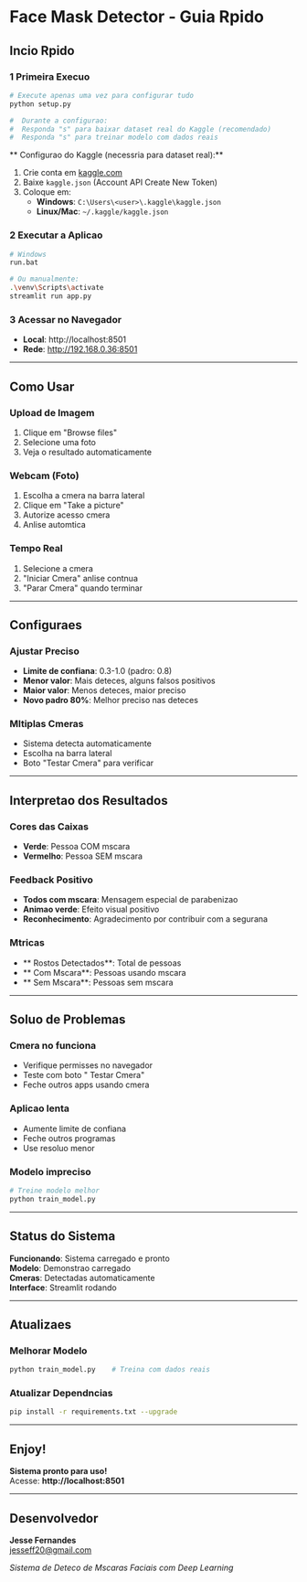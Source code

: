 ﻿#  Face Mask Detector - Guia Rpido

##  Incio Rpido

### 1 Primeira Execuo
```bash
# Execute apenas uma vez para configurar tudo
python setup.py

#  Durante a configurao:
#  Responda "s" para baixar dataset real do Kaggle (recomendado)
#  Responda "s" para treinar modelo com dados reais
```

** Configurao do Kaggle (necessria para dataset real):**
1. Crie conta em [kaggle.com](https://www.kaggle.com)
2. Baixe `kaggle.json` (Account  API  Create New Token)
3. Coloque em:
   - **Windows**: `C:\Users\<user>\.kaggle\kaggle.json`
   - **Linux/Mac**: `~/.kaggle/kaggle.json`

### 2 Executar a Aplicao
```bash
# Windows
run.bat

# Ou manualmente:
.\venv\Scripts\activate
streamlit run app.py
```

### 3 Acessar no Navegador
- **Local**: http://localhost:8501
- **Rede**: http://192.168.0.36:8501

---

##  Como Usar

###  Upload de Imagem
1. Clique em "Browse files"
2. Selecione uma foto
3. Veja o resultado automaticamente

###  Webcam (Foto)
1. Escolha a cmera na barra lateral
2. Clique em "Take a picture"
3. Autorize acesso  cmera
4. Anlise automtica

###  Tempo Real
1. Selecione a cmera
2. "Iniciar Cmera"  anlise contnua
3. "Parar Cmera" quando terminar

---

##  Configuraes

### Ajustar Preciso
- **Limite de confiana**: 0.3-1.0 (padro: 0.8)
- **Menor valor**: Mais deteces, alguns falsos positivos
- **Maior valor**: Menos deteces, maior preciso
- **Novo padro 80%**: Melhor preciso nas deteces

### Mltiplas Cmeras
- Sistema detecta automaticamente
- Escolha na barra lateral
- Boto "Testar Cmera" para verificar

---

##  Interpretao dos Resultados

### Cores das Caixas
-  **Verde**: Pessoa COM mscara
-  **Vermelho**: Pessoa SEM mscara

###  Feedback Positivo
- **Todos com mscara**: Mensagem especial de parabenizao
- **Animao verde**: Efeito visual positivo
- **Reconhecimento**: Agradecimento por contribuir com a segurana

### Mtricas
- ** Rostos Detectados**: Total de pessoas
- ** Com Mscara**: Pessoas usando mscara
- ** Sem Mscara**: Pessoas sem mscara

---

##  Soluo de Problemas

### Cmera no funciona
- Verifique permisses no navegador
- Teste com boto " Testar Cmera"
- Feche outros apps usando cmera

### Aplicao lenta
- Aumente limite de confiana
- Feche outros programas
- Use resoluo menor

### Modelo impreciso
```bash
# Treine modelo melhor
python train_model.py
```

---

##  Status do Sistema

 **Funcionando**: Sistema carregado e pronto  
 **Modelo**: Demonstrao carregado  
 **Cmeras**: Detectadas automaticamente  
 **Interface**: Streamlit rodando  

---

##  Atualizaes

### Melhorar Modelo
```bash
python train_model.py    # Treina com dados reais
```

### Atualizar Dependncias
```bash
pip install -r requirements.txt --upgrade
```

---

##  Enjoy!

**Sistema pronto para uso!**   
Acesse: **http://localhost:8501**

---

##  Desenvolvedor

**Jesse Fernandes**  
 jesseff20@gmail.com

*Sistema de Deteco de Mscaras Faciais com Deep Learning*
